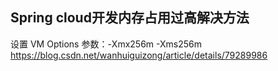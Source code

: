 Spring cloud开发内存占用过高解决方法
------------------------------------
设置 VM Options 参数：-Xmx256m -Xms256m 
https://blog.csdn.net/wanhuiguizong/article/details/79289986